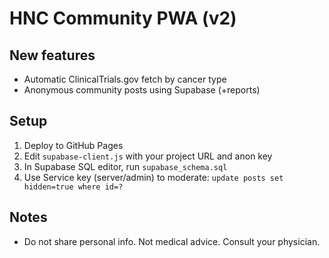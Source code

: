 # HNC Community PWA (v2)

## New features
- Automatic ClinicalTrials.gov fetch by cancer type
- Anonymous community posts using Supabase (+reports)

## Setup
1. Deploy to GitHub Pages
2. Edit `supabase-client.js` with your project URL and anon key
3. In Supabase SQL editor, run `supabase_schema.sql`
4. Use Service key (server/admin) to moderate: `update posts set hidden=true where id=?`

## Notes
- Do not share personal info. Not medical advice. Consult your physician.
